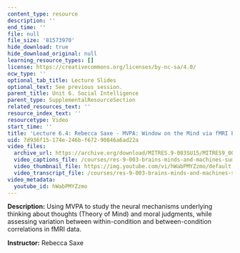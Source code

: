 ```yaml
---
content_type: resource
description: ''
end_time: ''
file: null
file_size: '81573970'
hide_download: true
hide_download_original: null
learning_resource_types: []
license: https://creativecommons.org/licenses/by-nc-sa/4.0/
ocw_type: ''
optional_tab_title: Lecture Slides
optional_text: See previous session.
parent_title: Unit 6. Social Intelligence
parent_type: SupplementalResourceSection
related_resources_text: ''
resource_index_text: ''
resourcetype: Video
start_time: ''
title: 'Lecture 6.4: Rebecca Saxe - MVPA: Window on the Mind via fMRI Part 2'
uid: 7d936f15-174e-246b-f672-90846a6ad22a
video_files:
  archive_url: https://archive.org/download/MITRES.9-003SU15/MITRES9_003SU15_Lecture_6-4_300k.mp4
  video_captions_file: /courses/res-9-003-brains-minds-and-machines-summer-course-summer-2015/7452cdae432f506c8c7f1c89eabc44b4_2304746.vtt
  video_thumbnail_file: https://img.youtube.com/vi/hWabPMYZzmo/default.jpg
  video_transcript_file: /courses/res-9-003-brains-minds-and-machines-summer-course-summer-2015/b0bb4dbf1466dc81dcb2ab4eca9f351b_2304746.pdf
video_metadata:
  youtube_id: hWabPMYZzmo
---
```


**Description:** Using MVPA to study the neural mechanisms underlying thinking about thoughts (Theory of Mind) and moral judgments, while assessing variation between within-condition and between-condition correlations in fMRI data.

**Instructor:** Rebecca Saxe

